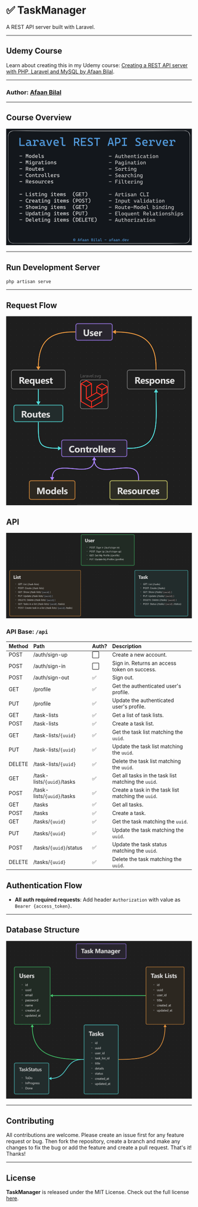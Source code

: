 ✅ TaskManager
==============

A REST API server built with Laravel.

---

## Udemy Course
Learn about creating this in my Udemy course: [Creating a REST API server with PHP, Laravel and MySQL by Afaan Bilal](https://www.udemy.com/course/laravel-rest-api-server/?referralCode=AE00F1CF28608CD5F56E).

---

### **Author**: [Afaan Bilal](https://afaan.dev)

---

## Course Overview

![Course Overview](./assets/overview.png)

---

## Run Development Server
````
php artisan serve
````
---

## Request Flow

![Request Flow](./assets/request-flow.png)

## API

![API](./assets/api.png)

### API Base: `/api`

| Method | Path                       | Auth? | Description                                         |
| :----- | :------------------------- | :---- | :-------------------------------------------------- |
| POST   | /auth/sign-up              | ⬜     | Create a new account.                               |
| POST   | /auth/sign-in              | ⬜     | Sign in. Returns an access token on success.        |
| POST   | /auth/sign-out             | ✅     | Sign out.                                           |
| GET    | /profile                   | ✅     | Get the authenticated user's profile.               |
| PUT    | /profile                   | ✅     | Update the authenticated user's profile.            |
| GET    | /task-lists                | ✅     | Get a list of task lists.                           |
| POST   | /task-lists                | ✅     | Create a task list.                                 |
| GET    | /task-lists/`{uuid}`       | ✅     | Get the task list matching the `uuid`.              |
| PUT    | /task-lists/`{uuid}`       | ✅     | Update the task list matching the `uuid`.           |
| DELETE | /task-lists/`{uuid}`       | ✅     | Delete the task list matching the `uuid`.           |
| GET    | /task-lists/`{uuid}`/tasks | ✅     | Get all tasks in the task list matching the `uuid`. |
| POST   | /task-lists/`{uuid}`/tasks | ✅     | Create a task in the task list matching the `uuid`. |
| GET    | /tasks                     | ✅     | Get all tasks.                                      |
| POST   | /tasks                     | ✅     | Create a task.                                      |
| GET    | /tasks/`{uuid}`            | ✅     | Get the task matching the `uuid`.                   |
| PUT    | /tasks/`{uuid}`            | ✅     | Update the task matching the `uuid`.                |
| POST   | /tasks/`{uuid}`/status     | ✅     | Update the task status matching the `uuid`.         |
| DELETE | /tasks/`{uuid}`            | ✅     | Delete the task matching the `uuid`.                |

## Authentication Flow

- **All auth required requests**: Add header `Authorization` with value as `Bearer {access_token}`.

---

## Database Structure

![Database Structure](./assets/db.png)

---

## Contributing
All contributions are welcome. Please create an issue first for any feature request
or bug. Then fork the repository, create a branch and make any changes to fix the bug
or add the feature and create a pull request. That's it!
Thanks!

---

## License
**TaskManager** is released under the MIT License.
Check out the full license [here](LICENSE).
